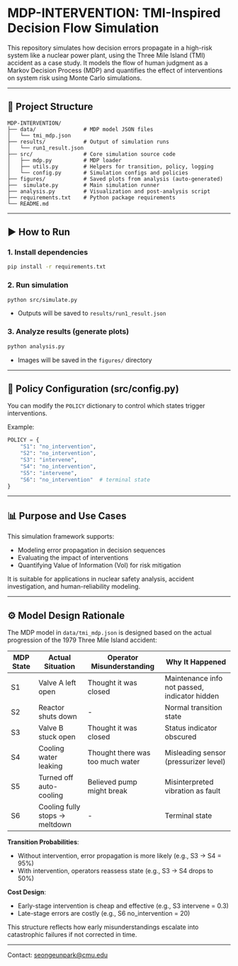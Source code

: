# MDP-INTERVENTION: TMI-Inspired Decision Flow Simulation

This repository simulates how decision errors propagate in a high-risk system like a nuclear power plant, using the Three Mile Island (TMI) accident as a case study. It models the flow of human judgment as a Markov Decision Process (MDP) and quantifies the effect of interventions on system risk using Monte Carlo simulations.

---

## 🔧 Project Structure
```
MDP-INTERVENTION/
├── data/               # MDP model JSON files
│   └── tmi_mdp.json
├── results/            # Output of simulation runs
│   └── run1_result.json
├── src/                # Core simulation source code
│   ├── mdp.py          # MDP loader
│   ├── utils.py        # Helpers for transition, policy, logging
│   └── config.py       # Simulation configs and policies
├── figures/            # Saved plots from analysis (auto-generated)
├──  simulate.py        # Main simulation runner
├── analysis.py         # Visualization and post-analysis script
├── requirements.txt    # Python package requirements
└── README.md
```

---

## ▶️ How to Run
### 1. Install dependencies
```bash
pip install -r requirements.txt
```

### 2. Run simulation
```bash
python src/simulate.py
```
- Outputs will be saved to `results/run1_result.json`

### 3. Analyze results (generate plots)
```bash
python analysis.py
```
- Images will be saved in the `figures/` directory

---

## 🧠 Policy Configuration (src/config.py)
You can modify the `POLICY` dictionary to control which states trigger interventions.

Example:
```python
POLICY = {
    "S1": "no_intervention",
    "S2": "no_intervention",
    "S3": "intervene",
    "S4": "no_intervention",
    "S5": "intervene",
    "S6": "no_intervention"  # terminal state
}
```

---

## 📊 Purpose and Use Cases
This simulation framework supports:
- Modeling error propagation in decision sequences
- Evaluating the impact of interventions
- Quantifying Value of Information (VoI) for risk mitigation

It is suitable for applications in nuclear safety analysis, accident investigation, and human-reliability modeling.

---

## ⚙️ Model Design Rationale
The MDP model in `data/tmi_mdp.json` is designed based on the actual progression of the 1979 Three Mile Island accident:

| MDP State | Actual Situation | Operator Misunderstanding | Why It Happened |
|-----------|------------------|----------------------------|-----------------|
| S1 | Valve A left open | Thought it was closed | Maintenance info not passed, indicator hidden |
| S2 | Reactor shuts down | - | Normal transition state |
| S3 | Valve B stuck open | Thought it was closed | Status indicator obscured |
| S4 | Cooling water leaking | Thought there was too much water | Misleading sensor (pressurizer level) |
| S5 | Turned off auto-cooling | Believed pump might break | Misinterpreted vibration as fault |
| S6 | Cooling fully stops → meltdown | - | Terminal state |

**Transition Probabilities**:
- Without intervention, error propagation is more likely (e.g., S3 → S4 = 95%)
- With intervention, operators reassess state (e.g., S3 → S4 drops to 50%)

**Cost Design**:
- Early-stage intervention is cheap and effective (e.g., S3 intervene = 0.3)
- Late-stage errors are costly (e.g., S6 no_intervention = 20)

This structure reflects how early misunderstandings escalate into catastrophic failures if not corrected in time.

---

Contact: seongeunpark@cmu.edu